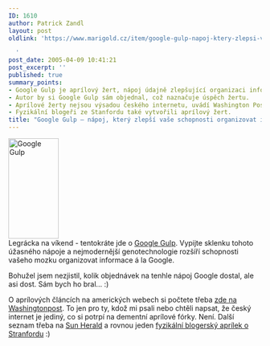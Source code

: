 ```yaml
---
ID: 1610
author: Patrick Zandl
layout: post
oldlink: 'https://www.marigold.cz/item/google-gulp-napoj-ktery-zlepsi-vase-schopnosti-organizovat-informace

  '
post_date: 2005-04-09 10:41:21
post_excerpt: ''
published: true
summary_points:
- Google Gulp je aprílový žert, nápoj údajně zlepšující organizaci informací v mozku.
- Autor by si Google Gulp sám objednal, což naznačuje úspěch žertu.
- Aprílové žerty nejsou výsadou českého internetu, uvádí Washington Post.
- Fyzikální blogeři ze Stanfordu také vytvořili aprílový žert.
title: "Google Gulp – nápoj, který zlepší vaše schopnosti organizovat informace"
---
```


<div class="rightbox"><img src="/wp-content/uploads/20050409-googlegulp.jpg" alt="Google Gulp" width="100" height="200" /></div>Legrácka na víkend - tentokráte jde o <a href="http://www.google.com/googlegulp/">Google Gulp</a>. Vypijte sklenku tohoto úžasného nápoje a nejmodernější genotechnologie rozšíří schopnosti vašeho mozku organizovat informace á la Google.</p>

<p>Bohužel jsem nezjistil, kolik objednávek na tenhle nápoj Google dostal, ale asi dost. Sám bych ho bral... :)</p>

<p>O aprílových článcích na amerických webech si počtete třeba <a href="http://www.washingtonpost.com/wp-dyn/articles/A18448-2005Apr1.html">zde na Washingtonpost</a>. To jen pro ty, kdož mi psali nebo chtěli napsat, že český internet je jediný, co si potrpí na dementní aprílové fórky. Není. Další seznam třeba na <a href="http://www.sunherald.com/mld/sunherald/living/11282118.htm">Sun Herald</a> a rovnou jeden <a href="http://www.math.columbia.edu/~woit/blog/archives/000176.html">fyzikální blogerský aprílek o Stranfordu</a> :)
</p>
